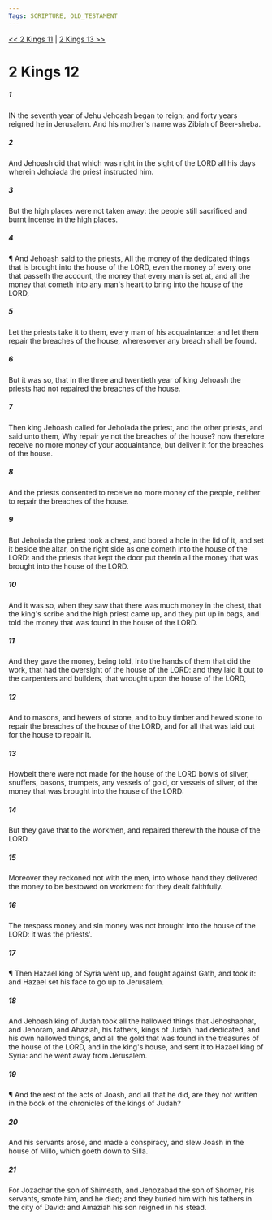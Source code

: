 ```yaml
---
Tags: SCRIPTURE, OLD_TESTAMENT
---
```


[<< 2 Kings 11](OLD_TESTAMENT/12_2_Kings/2_Kings_11.md) | [2 Kings 13 >>](OLD_TESTAMENT/12_2_Kings/2_Kings_13.md)

# 2 Kings 12

##### 1
 IN the seventh year of Jehu Jehoash began to reign; and forty years reigned he in Jerusalem.  And his mother's name was Zibiah of Beer-sheba.
##### 2
 And Jehoash did that which was right in the sight of the LORD all his days wherein Jehoiada the priest instructed him.
##### 3
 But the high places were not taken away: the people still sacrificed and burnt incense in the high places.
##### 4
 ¶ And Jehoash said to the priests, All the money of the dedicated things that is brought into the house of the LORD, even the money of every one that passeth the account, the money that every man is set at, and all the money that cometh into any man's heart to bring into the house of the LORD,
##### 5
 Let the priests take it to them, every man of his acquaintance: and let them repair the breaches of the house, wheresoever any breach shall be found.
##### 6
 But it was so, that in the three and twentieth year of king Jehoash the priests had not repaired the breaches of the house.
##### 7
 Then king Jehoash called for Jehoiada the priest, and the other priests, and said unto them, Why repair ye not the breaches of the house?  now therefore receive no more money of your acquaintance, but deliver it for the breaches of the house.
##### 8
 And the priests consented to receive no more money of the people, neither to repair the breaches of the house.
##### 9
 But Jehoiada the priest took a chest, and bored a hole in the lid of it, and set it beside the altar, on the right side as one cometh into the house of the LORD: and the priests that kept the door put therein all the money that was brought into the house of the LORD.
##### 10
 And it was so, when they saw that there was much money in the chest, that the king's scribe and the high priest came up, and they put up in bags, and told the money that was found in the house of the LORD.
##### 11
 And they gave the money, being told, into the hands of them that did the work, that had the oversight of the house of the LORD: and they laid it out to the carpenters and builders, that wrought upon the house of the LORD,
##### 12
 And to masons, and hewers of stone, and to buy timber and hewed stone to repair the breaches of the house of the LORD, and for all that was laid out for the house to repair it.
##### 13
 Howbeit there were not made for the house of the LORD bowls of silver, snuffers, basons, trumpets, any vessels of gold, or vessels of silver, of the money that was brought into the house of the LORD:
##### 14
 But they gave that to the workmen, and repaired therewith the house of the LORD.
##### 15
 Moreover they reckoned not with the men, into whose hand they delivered the money to be bestowed on workmen: for they dealt faithfully.
##### 16
 The trespass money and sin money was not brought into the house of the LORD: it was the priests'.
##### 17
 ¶ Then Hazael king of Syria went up, and fought against Gath, and took it: and Hazael set his face to go up to Jerusalem.
##### 18
 And Jehoash king of Judah took all the hallowed things that Jehoshaphat, and Jehoram, and Ahaziah, his fathers, kings of Judah, had dedicated, and his own hallowed things, and all the gold that was found in the treasures of the house of the LORD, and in the king's house, and sent it to Hazael king of Syria: and he went away from Jerusalem.
##### 19
 ¶ And the rest of the acts of Joash, and all that he did, are they not written in the book of the chronicles of the kings of Judah?
##### 20
 And his servants arose, and made a conspiracy, and slew Joash in the house of Millo, which goeth down to Silla.
##### 21
 For Jozachar the son of Shimeath, and Jehozabad the son of Shomer, his servants, smote him, and he died; and they buried him with his fathers in the city of David: and Amaziah his son reigned in his stead.
